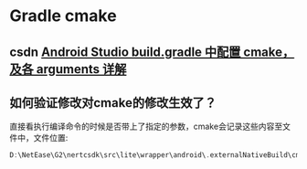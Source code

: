 # Gradle cmake



## csdn [Android Studio build.gradle 中配置 cmake，及各 arguments 详解](https://blog.csdn.net/afei__/article/details/81271594)



## 如何验证修改对cmake的修改生效了？

直接看执行编译命令的时候是否带上了指定的参数，cmake会记录这些内容至文件中，文件位置: 

```C++
D:\NetEase\G2\nertcsdk\src\lite\wrapper\android\.externalNativeBuild\cmake\debug\arm64-v8a\compile_commands.json
```




